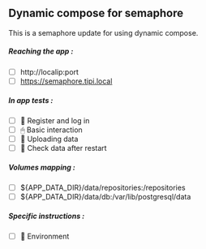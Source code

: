 ## Dynamic compose for semaphore
This is a semaphore update for using dynamic compose.
##### Reaching the app :
- [ ] http://localip:port
- [ ] https://semaphore.tipi.local
##### In app tests :
- [ ] 📝 Register and log in
- [ ] 🖱 Basic interaction
- [ ] 🌆 Uploading data
- [ ] 🔄 Check data after restart
##### Volumes mapping :
- [ ] ${APP_DATA_DIR}/data/repositories:/repositories
- [ ] ${APP_DATA_DIR}/data/db:/var/lib/postgresql/data
##### Specific instructions :
- [ ] 🌳 Environment

